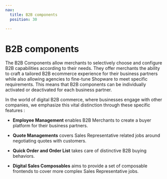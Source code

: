 ```yaml
---
nav:
  title: B2B components
  position: 30

---
```


# B2B components

The B2B Components allow merchants to selectively choose and configure B2B capabilities according to their needs. They offer merchants the ability to craft a tailored B2B ecommerce experience for their business partners while also allowing agencies to fine-tune Shopware to meet specific requirements. This means that B2B components can be individually activated or deactivated for each business partner.

In the world of digital B2B commerce, where businesses engage with other companies, we emphasize this vital distinction through these specific features :

* **Employee Management** enables B2B Merchants to create a buyer platform for their business partners.

* **Quote Managements** covers Sales Representative related jobs around negotiating quotes with customers.

* **Quick Order and Order List** takes care of distinctive B2B buying behaviors.

* **Digital Sales Composables** aims to provide a set of composable frontends to cover more complex Sales Representative jobs.
